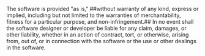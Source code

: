 The software is provided "as is," ##without warranty of any kind, express or implied, including but not limited to the warranties of merchantability, fitness for a particular purpose, and non-infringement.## 
In no event shall the software designer or developer be liable for any claim, damages, or other liability, whether in an action of contract, tort, or otherwise, arising from, out of, or in connection with 
the software or the use or other dealings in the software.
